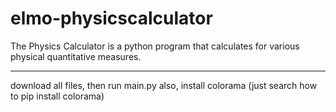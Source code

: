 # elmo-physicscalculator
The Physics Calculator is a python program that calculates for various physical quantitative measures. 

---
download all files, then run main.py
also, install colorama (just search how to pip install colorama)
